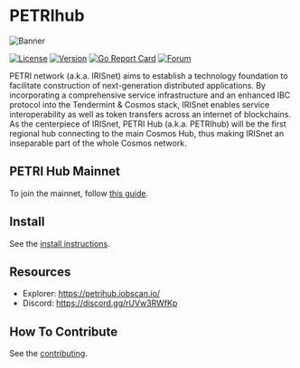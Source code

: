# PETRIhub

![Banner](https://raw.githubusercontent.com/petri-labs/petrihub/master/docs/pics/petri.jpg)

[![License](https://img.shields.io/github/license/petri-labs/petrihub.svg)](https://github.com/petri-labs/petrihub/blob/master/LICENSE)
[![Version](https://img.shields.io/github/tag/petri-labs/petrihub.svg)](https://github.com/petri-labs/petrihub/releases)
[![Go Report Card](https://goreportcard.com/badge/github.com/petri-labs/petrihub)](https://goreportcard.com/report/github.com/petri-labs/petrihub)
[![Forum](https://img.shields.io/discourse/https/forum.irisnet.org/topics.svg)](https://forum.irisnet.org/)

PETRI network (a.k.a. IRISnet) aims to establish a technology foundation to facilitate construction of next-generation distributed applications. By incorporating a comprehensive service infrastructure and an enhanced IBC protocol into the Tendermint & Cosmos stack, IRISnet enables service interoperability as well as token transfers across an internet of blockchains.
As the centerpiece of IRISnet, PETRI Hub (a.k.a. PETRIhub) will be the first regional hub connecting to the main Cosmos Hub, thus making IRISnet an inseparable part of the whole Cosmos network.

## PETRI Hub Mainnet

To join the mainnet, follow [this guide](https://www.irisnet.org/docs/get-started/mainnet.html).

## Install

See the [install instructions](https://www.irisnet.org/docs/get-started/install.html).

## Resources

* Explorer: <https://petrihub.iobscan.io/>
* Discord: <https://discord.gg/rUVw3RWfKp>

## How To Contribute

See the [contributing](./CONTRIBUTING.md).
